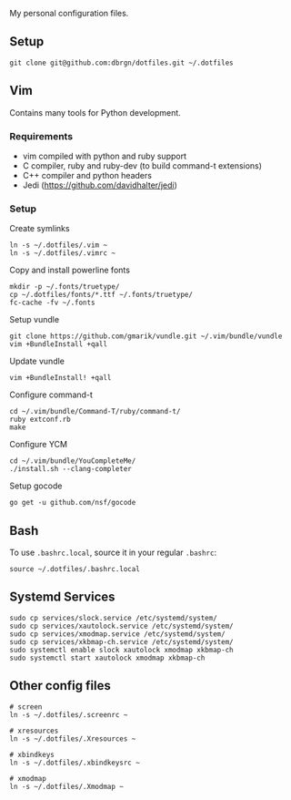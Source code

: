 My personal configuration files.

## Setup

    git clone git@github.com:dbrgn/dotfiles.git ~/.dotfiles


## Vim

Contains many tools for Python development.

### Requirements

 * vim compiled with python and ruby support
 * C compiler, ruby and ruby-dev (to build command-t extensions)
 * C++ compiler and python headers
 * Jedi (https://github.com/davidhalter/jedi)

### Setup

Create symlinks

    ln -s ~/.dotfiles/.vim ~
    ln -s ~/.dotfiles/.vimrc ~

Copy and install powerline fonts

    mkdir -p ~/.fonts/truetype/
    cp ~/.dotfiles/fonts/*.ttf ~/.fonts/truetype/
    fc-cache -fv ~/.fonts

Setup vundle

    git clone https://github.com/gmarik/vundle.git ~/.vim/bundle/vundle
    vim +BundleInstall +qall

Update vundle

    vim +BundleInstall! +qall

Configure command-t

    cd ~/.vim/bundle/Command-T/ruby/command-t/
    ruby extconf.rb
    make

Configure YCM

    cd ~/.vim/bundle/YouCompleteMe/
    ./install.sh --clang-completer

Setup gocode

    go get -u github.com/nsf/gocode


## Bash

To use `.bashrc.local`, source it in your regular `.bashrc`:

    source ~/.dotfiles/.bashrc.local


## Systemd Services

    sudo cp services/slock.service /etc/systemd/system/
    sudo cp services/xautolock.service /etc/systemd/system/
    sudo cp services/xmodmap.service /etc/systemd/system/
    sudo cp services/xkbmap-ch.service /etc/systemd/system/
    sudo systemctl enable slock xautolock xmodmap xkbmap-ch
    sudo systemctl start xautolock xmodmap xkbmap-ch

## Other config files

    # screen
    ln -s ~/.dotfiles/.screenrc ~

    # xresources
    ln -s ~/.dotfiles/.Xresources ~

    # xbindkeys
    ln -s ~/.dotfiles/.xbindkeysrc ~

    # xmodmap
    ln -s ~/.dotfiles/.Xmodmap ~
